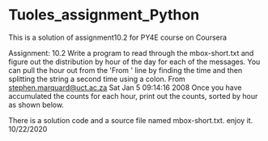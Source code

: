 # Tuoles_assignment_Python
This is a solution of assignment10.2 for PY4E course on Coursera

Assignment:
10.2 Write a program to read through the mbox-short.txt and figure out the distribution by hour of the day for each of the messages. You can pull the hour out from the 'From ' line by finding the time and then splitting the string a second time using a colon.
From stephen.marquard@uct.ac.za Sat Jan  5 09:14:16 2008
Once you have accumulated the counts for each hour, print out the counts, sorted by hour as shown below.

There is a solution code and a source file named mbox-short.txt.
enjoy it.
10/22/2020
